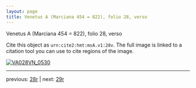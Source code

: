 ```yaml
---
layout: page
title: Venetus A (Marciana 454 = 822), folio 28, verso
---
```


Venetus A (Marciana 454 = 822), folio 28, verso

Cite this object as `urn:cite2:hmt:msA.v1:28v`.  The full image is linked to a citation tool you can use to cite regions of the image.

[![VA028VN_0530](http://www.homermultitext.org/iipsrv?IIIF=/project/homer/pyramidal/deepzoom/hmt/vaimg/2017a/VA028VN_0530.tif/full/800,/0/default.jpg)](http://www.homermultitext.org/ict2/?urn=urn:cite2:hmt:vaimg.2017a:VA028VN_0530) 

---

previous:  [28r](../28r/) | next: [29r](../29r/)